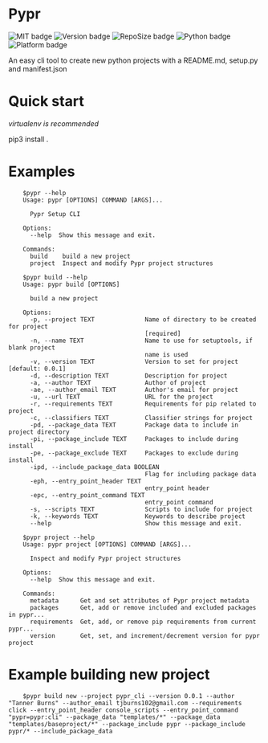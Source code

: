 # Pypr

<!--Badges-->
![MIT badge](https://img.shields.io/badge/license-MIT-black)
![Version badge](https://img.shields.io/github/manifest-json/v/tannerburns/pypr?color=red)
![RepoSize badge](https://img.shields.io/github/repo-size/tannerburns/pypr?color=green)
![Python badge](https://img.shields.io/badge/python-setuptools-blue?logo=python&logoColor=yellow)
![Platform badge](https://img.shields.io/badge/platform-linux%20%7C%20osx%20%7C%20win32-yellow)

  An easy cli tool to create new python projects with a README.md, setup.py and manifest.json


Quick start
=====

  *virtualenv is recommended*

  pip3 install .

Examples
=====
```
    $pypr --help
    Usage: pypr [OPTIONS] COMMAND [ARGS]...

      Pypr Setup CLI

    Options:
      --help  Show this message and exit.

    Commands:
      build    build a new project
      project  Inspect and modify Pypr project structures
```
```
    $pypr build --help
    Usage: pypr build [OPTIONS]

      build a new project

    Options:
      -p, --project TEXT              Name of directory to be created for project
                                      [required]
      -n, --name TEXT                 Name to use for setuptools, if blank project
                                      name is used
      -v, --version TEXT              Version to set for project  [default: 0.0.1]
      -d, --description TEXT          Description for project
      -a, --author TEXT               Author of project
      -ae, --author_email TEXT        Author's email for project
      -u, --url TEXT                  URL for the project
      -r, --requirements TEXT         Requirements for pip related to project
      -c, --classifiers TEXT          Classifier strings for project
      -pd, --package_data TEXT        Package data to include in project directory
      -pi, --package_include TEXT     Packages to include during install
      -pe, --package_exclude TEXT     Packages to exclude during install
      -ipd, --include_package_data BOOLEAN
                                      Flag for including package data
      -eph, --entry_point_header TEXT
                                      entry_point header
      -epc, --entry_point_command TEXT
                                      entry_point command
      -s, --scripts TEXT              Scripts to include for project
      -k, --keywords TEXT             Keywords to describe project
      --help                          Show this message and exit.
```
```
    $pypr project --help
    Usage: pypr project [OPTIONS] COMMAND [ARGS]...

      Inspect and modify Pypr project structures

    Options:
      --help  Show this message and exit.

    Commands:
      metadata      Get and set attributes of Pypr project metadata
      packages      Get, add or remove included and excluded packages in pypr...
      requirements  Get, add, or remove pip requirements from current pypr...
      version       Get, set, and increment/decrement version for pypr project
```

Example building new project
=====
```
    $pypr build new --project pypr_cli --version 0.0.1 --author "Tanner Burns" --author_email tjburns102@gmail.com --requirements click --entry_point_header console_scripts --entry_point_command "pypr=pypr:cli" --package_data "templates/*" --package_data "templates/baseproject/*" --package_include pypr --package_include pypr/* --include_package_data 
```
